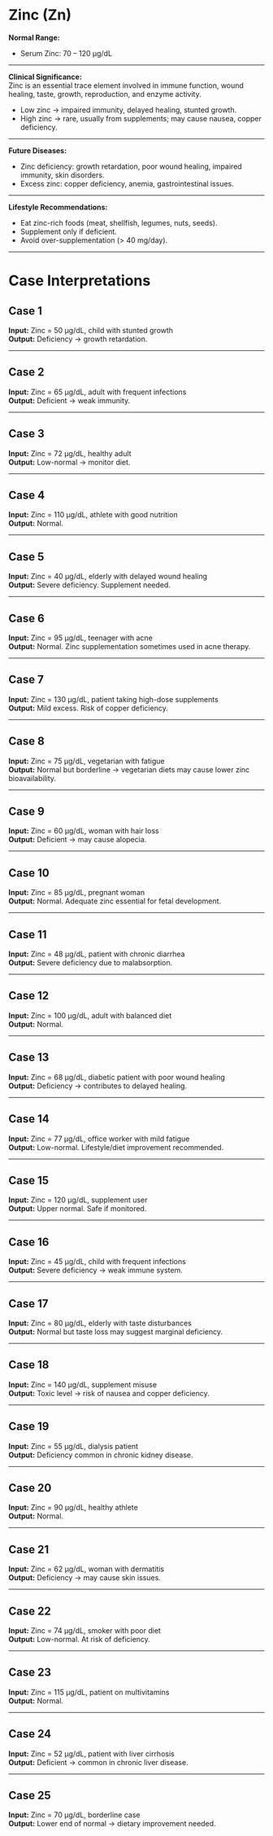 # Zinc (Zn)

**Normal Range:**  
- Serum Zinc: 70 – 120 µg/dL  

---

**Clinical Significance:**  
Zinc is an essential trace element involved in immune function, wound healing, taste, growth, reproduction, and enzyme activity.  
- Low zinc → impaired immunity, delayed healing, stunted growth.  
- High zinc → rare, usually from supplements; may cause nausea, copper deficiency.  

---

**Future Diseases:**  
- Zinc deficiency: growth retardation, poor wound healing, impaired immunity, skin disorders.  
- Excess zinc: copper deficiency, anemia, gastrointestinal issues.  

---

**Lifestyle Recommendations:**  
- Eat zinc-rich foods (meat, shellfish, legumes, nuts, seeds).  
- Supplement only if deficient.  
- Avoid over-supplementation (> 40 mg/day).  

---

# Case Interpretations

## Case 1  
**Input:** Zinc = 50 µg/dL, child with stunted growth  
**Output:** Deficiency → growth retardation.  

---

## Case 2  
**Input:** Zinc = 65 µg/dL, adult with frequent infections  
**Output:** Deficient → weak immunity.  

---

## Case 3  
**Input:** Zinc = 72 µg/dL, healthy adult  
**Output:** Low-normal → monitor diet.  

---

## Case 4  
**Input:** Zinc = 110 µg/dL, athlete with good nutrition  
**Output:** Normal.  

---

## Case 5  
**Input:** Zinc = 40 µg/dL, elderly with delayed wound healing  
**Output:** Severe deficiency. Supplement needed.  

---

## Case 6  
**Input:** Zinc = 95 µg/dL, teenager with acne  
**Output:** Normal. Zinc supplementation sometimes used in acne therapy.  

---

## Case 7  
**Input:** Zinc = 130 µg/dL, patient taking high-dose supplements  
**Output:** Mild excess. Risk of copper deficiency.  

---

## Case 8  
**Input:** Zinc = 75 µg/dL, vegetarian with fatigue  
**Output:** Normal but borderline → vegetarian diets may cause lower zinc bioavailability.  

---

## Case 9  
**Input:** Zinc = 60 µg/dL, woman with hair loss  
**Output:** Deficient → may cause alopecia.  

---

## Case 10  
**Input:** Zinc = 85 µg/dL, pregnant woman  
**Output:** Normal. Adequate zinc essential for fetal development.  

---

## Case 11  
**Input:** Zinc = 48 µg/dL, patient with chronic diarrhea  
**Output:** Severe deficiency due to malabsorption.  

---

## Case 12  
**Input:** Zinc = 100 µg/dL, adult with balanced diet  
**Output:** Normal.  

---

## Case 13  
**Input:** Zinc = 68 µg/dL, diabetic patient with poor wound healing  
**Output:** Deficiency → contributes to delayed healing.  

---

## Case 14  
**Input:** Zinc = 77 µg/dL, office worker with mild fatigue  
**Output:** Low-normal. Lifestyle/diet improvement recommended.  

---

## Case 15  
**Input:** Zinc = 120 µg/dL, supplement user  
**Output:** Upper normal. Safe if monitored.  

---

## Case 16  
**Input:** Zinc = 45 µg/dL, child with frequent infections  
**Output:** Severe deficiency → weak immune system.  

---

## Case 17  
**Input:** Zinc = 80 µg/dL, elderly with taste disturbances  
**Output:** Normal but taste loss may suggest marginal deficiency.  

---

## Case 18  
**Input:** Zinc = 140 µg/dL, supplement misuse  
**Output:** Toxic level → risk of nausea and copper deficiency.  

---

## Case 19  
**Input:** Zinc = 55 µg/dL, dialysis patient  
**Output:** Deficiency common in chronic kidney disease.  

---

## Case 20  
**Input:** Zinc = 90 µg/dL, healthy athlete  
**Output:** Normal.  

---

## Case 21  
**Input:** Zinc = 62 µg/dL, woman with dermatitis  
**Output:** Deficiency → may cause skin issues.  

---

## Case 22  
**Input:** Zinc = 74 µg/dL, smoker with poor diet  
**Output:** Low-normal. At risk of deficiency.  

---

## Case 23  
**Input:** Zinc = 115 µg/dL, patient on multivitamins  
**Output:** Normal.  

---

## Case 24  
**Input:** Zinc = 52 µg/dL, patient with liver cirrhosis  
**Output:** Deficient → common in chronic liver disease.  

---

## Case 25  
**Input:** Zinc = 70 µg/dL, borderline case  
**Output:** Lower end of normal → dietary improvement needed.  

